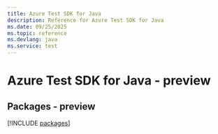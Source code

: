 ```yaml
---
title: Azure Test SDK for Java
description: Reference for Azure Test SDK for Java
ms.date: 09/25/2025
ms.topic: reference
ms.devlang: java
ms.service: test
---
```

# Azure Test SDK for Java - preview
## Packages - preview
[!INCLUDE [packages](test-index.md)]